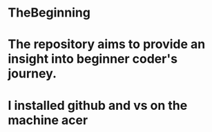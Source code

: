 # TheBeginning
# The repository aims to provide an insight into beginner coder's journey.
# I installed github and vs on the machine acer

